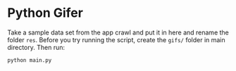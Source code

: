 # Python Gifer

Take a sample data set from the app crawl and put it in here and rename the folder `res`. Before you try running the script, create the `gifs/` folder in main directory. Then run:

`python main.py`
